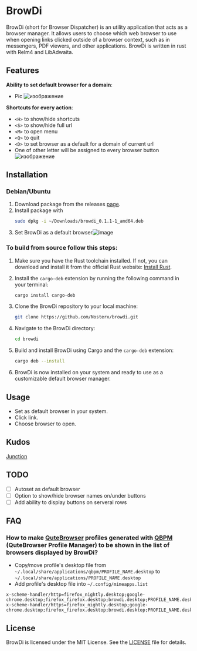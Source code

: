 # BrowDi

BrowDi (short for Browser Dispatcher) is an utility application that acts as a browser manager. It allows users to choose which web browser to use when opening links clicked outside of a browser context, such as in messengers, PDF viewers, and other applications. BrowDi is written in rust with Relm4 and LibAdwaita.

## Features
**Ability to set default browser for a domain**: 
+ Pic
![изображение](https://github.com/Nosterx/browdi/assets/4470993/c1c2cefa-2d2f-49b1-b273-4df8fdaee5dd)

**Shortcuts for every action**: 
+ `<H>` to show/hide shortcuts
+ `<S>` to show/hide full url
+ `<M>` to open menu
+ `<Q>` to quit
+ `<D>` to set browser as a default for a domain of current url
+ One of other letter will be assigned to every browser button
![изображение](https://github.com/Nosterx/browdi/assets/4470993/9c4eba60-15ae-4192-9710-06dc1bb23ba1)


## Installation

### Debian/Ubuntu
1. Download package from the releases [page](https://github.com/Nosterx/browdi/releases).
2. Install package with
   ```bash
   sudo dpkg -i ~/Downloads/browdi_0.1.1-1_amd64.deb
   ```
3. Set BrowDi as a default browser![image](https://github.com/Nosterx/browdi/assets/4470993/ccc3bd3e-86ac-466e-8fc9-8cb951d33dca)


### To build from source follow this steps:

1. Make sure you have the Rust toolchain installed. If not, you can download and install it from the official Rust website: [Install Rust](https://www.rust-lang.org/tools/install).

2. Install the `cargo-deb` extension by running the following command in your terminal:

    ```bash
    cargo install cargo-deb
    ```

3. Clone the BrowDi repository to your local machine:

    ```bash
    git clone https://github.com/Nosterx/browdi.git
    ```

4. Navigate to the BrowDi directory:

    ```bash
    cd browdi
    ```

5. Build and install BrowDi using Cargo and the `cargo-deb` extension:

    ```bash
    cargo deb --install
    ```

6. BrowDi is now installed on your system and ready to use as a customizable default browser manager.

## Usage
+ Set as default browser in your system.
+ Click link.
+ Choose browser to open.

## Kudos
[Junction](https://github.com/sonnyp/Junction)

## TODO
- [ ] Autoset as default browser
- [ ] Option to show/hide browser names on/under buttons
- [ ] Add ability to display buttons on serveral rows

## FAQ
### How to make [QuteBrowser](https://github.com/qutebrowser/qutebrowser/tree/main) profiles generated with [QBPM](https://github.com/pvsr/qbpm/) (QuteBrowser Profile Manager) to be shown in the list of browsers displayed by BrowDi?
- Copy/move profile's desktop file from `~/.local/share/applications/qbpm/PROFILE_NAME.desktop` to `~/.local/share/applications/PROFILE_NAME.desktop`
- Add profile's desktop file into `~/.config/mimeapps.list`
```
x-scheme-handler/http=firefox_nightly.desktop;google-chrome.desktop;firefox_firefox.desktop;browdi.desktop;PROFILE_NAME.desktop;
x-scheme-handler/https=firefox_nightly.desktop;google-chrome.desktop;firefox_firefox.desktop;browdi.desktop;PROFILE_NAME.desktop;
```

## License

BrowDi is licensed under the MIT License. See the [LICENSE](LICENSE) file for details.
